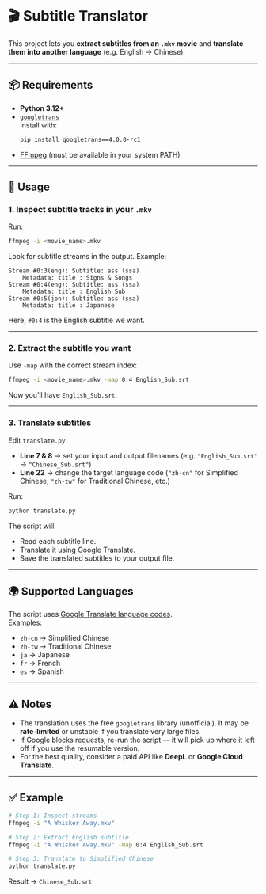 # 🎬 Subtitle Translator

This project lets you **extract subtitles from an `.mkv` movie** and **translate them into another language** (e.g. English → Chinese).

---

## 📦 Requirements

- **Python 3.12+**
- [`googletrans`](https://pypi.org/project/googletrans/)  
  Install with:
  ```bash
  pip install googletrans==4.0.0-rc1
  ```
- [FFmpeg](https://ffmpeg.org/download.html) (must be available in your system PATH)

---

## 📖 Usage

### 1. Inspect subtitle tracks in your `.mkv`
Run:
```bash
ffmpeg -i <movie_name>.mkv
```

Look for subtitle streams in the output. Example:
```
Stream #0:3(eng): Subtitle: ass (ssa)
    Metadata: title : Signs & Songs
Stream #0:4(eng): Subtitle: ass (ssa)
    Metadata: title : English Sub
Stream #0:5(jpn): Subtitle: ass (ssa)
    Metadata: title : Japanese
```

Here, `#0:4` is the English subtitle we want.

---

### 2. Extract the subtitle you want
Use `-map` with the correct stream index:
```bash
ffmpeg -i <movie_name>.mkv -map 0:4 English_Sub.srt
```

Now you’ll have `English_Sub.srt`.

---

### 3. Translate subtitles
Edit `translate.py`:

- **Line 7 & 8** → set your input and output filenames (e.g. `"English_Sub.srt"` → `"Chinese_Sub.srt"`)
- **Line 22** → change the target language code (`"zh-cn"` for Simplified Chinese, `"zh-tw"` for Traditional Chinese, etc.)

Run:
```bash
python translate.py
```

The script will:
- Read each subtitle line.
- Translate it using Google Translate.
- Save the translated subtitles to your output file.

---

## 🌍 Supported Languages

The script uses [Google Translate language codes](https://cloud.google.com/translate/docs/languages).  
Examples:
- `zh-cn` → Simplified Chinese
- `zh-tw` → Traditional Chinese
- `ja` → Japanese
- `fr` → French
- `es` → Spanish

---

## ⚠️ Notes
- The translation uses the free `googletrans` library (unofficial). It may be **rate-limited** or unstable if you translate very large files.  
- If Google blocks requests, re-run the script — it will pick up where it left off if you use the resumable version.  
- For the best quality, consider a paid API like **DeepL** or **Google Cloud Translate**.

---

## ✅ Example

```bash
# Step 1: Inspect streams
ffmpeg -i "A Whisker Away.mkv"

# Step 2: Extract English subtitle
ffmpeg -i "A Whisker Away.mkv" -map 0:4 English_Sub.srt

# Step 3: Translate to Simplified Chinese
python translate.py
```

Result → `Chinese_Sub.srt`
